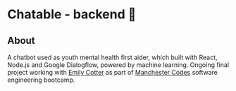 # Chatable - backend 💬
## About
A chatbot used as youth mental health first aider, which built with React, Node.js and Google Dialogflow, powered by machine learning. Ongoing final project working with [Emily Cotter](https://github.com/EmilyRoseCotter) as part of [Manchester Codes](https://www.manchestercodes.com) software engineering bootcamp.

